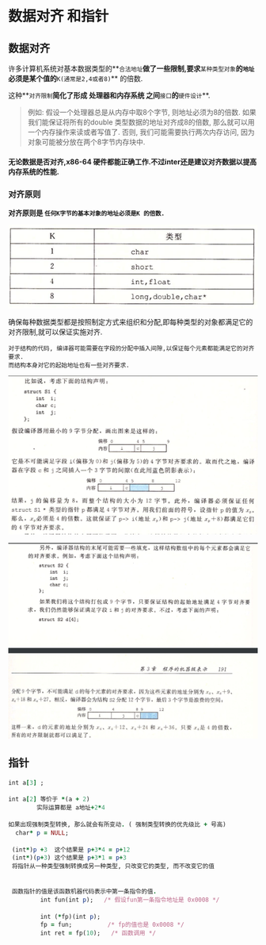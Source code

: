 # 数据对齐 和指针

## 数据对齐

许多计算机系统对基本数据类型的**`合法地址`**做了一些限制,要求**`某种类型对象`**的`地址`必须是某个值的**`K(通常是2,4或者8)`** 的倍数.

这种**`对齐限制`**简化了形成 **处理器和内存系统** 之间**`接口`**的**`硬件设计`**.

> 例如: 假设一个处理器总是从内存中取8个字节, 则地址必须为8的倍数. 如果我们能保证将所有的double 类型数据的地址对齐成8的倍数, 那么就可以用一个内存操作来读或者写值了.  否则, 我们可能需要执行两次内存访问, 因为对象可能被分放在两个8字节内存块中.

#### 无论数据是否对齐,x86-64 硬件都能正确工作.不过inter还是建议对齐数据以提高内存系统的性能.

### 对齐原则

**对齐原则是 `任何K字节的基本对象的地址必须是K 的倍数.`**

![&#x5BF9;&#x9F50;](../.gitbook/assets/ping-mu-kuai-zhao-20190805-09.08.22%20%281%29.png)

确保每种数据类型都是按照制定方式来组织和分配,即每种类型的对象都满足它的对齐限制,就可以保证实施对齐.

```text
对于结构的代码, 编译器可能需要在字段的分配中插入间隙,以保证每个元素都能满足它的对齐要求.
而结构本身对它的起始地址也有一些对齐要求.
```

![&#x5BF9;&#x7ED3;&#x6784;&#x5185;&#x90E8;&#x6570;&#x636E;&#x7684;&#x5BF9;&#x9F50;](../.gitbook/assets/ping-mu-kuai-zhao-20190805-09.25.20.png)

![&#x7ED3;&#x6784;&#x672B;&#x5C3E;&#x5BF9;&#x9F50;](../.gitbook/assets/ping-mu-kuai-zhao-20190805-09.29.56.png)

## 指针

```ruby
int a[3] ;

int a[2] 等价于 *(a + 2)
        实际运算都是 a地址+2*4

如果出现强制类型转换, 那么就会有所变动. ( 强制类型转换的优先级比 + 号高)
  char* p = NULL;
 
 (int*)p +3  这个结果是 p+3*4 = p+12
 (int*)(p+3) 这个结果是 p+3*1 = p+3
 将指针从一种类型强制转换成另一种类型, 只改变它的类型, 而不改变它的值
 
 
 函数指针的值是该函数机器代码表示中第一条指令的值.
         int fun(int p);   /* 假设fun第一条指令地址是 0x0008 */
 
         int (*fp)(int p);
         fp = fun;          /* fp的值也是 0x0008 */
         int ret = fp(10);   /* 函数调用 */
```

